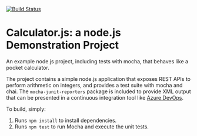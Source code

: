 [![Build Status](https://dev.azure.com/omegabk/Enabling%20Continuous%20Integration%20with%20Azure%20Pipelines/_apis/build/status/MacFlurry.calculator?branchName=master)](https://dev.azure.com/omegabk/Enabling%20Continuous%20Integration%20with%20Azure%20Pipelines/_build/latest?definitionId=13&branchName=master)

Calculator.js: a node.js Demonstration Project
==============================================
An example node.js project, including tests with mocha, that behaves like
a pocket calculator.

The project contains a simple node.js application that exposes REST APIs
to perform arithmetic on integers, and provides a test suite with mocha
and chai.  The `mocha-junit-reporters` package is included to provide XML
output that can be presented in a continuous integration tool like
[Azure DevOps](https://azure.com/devops).

To build, simply:

1. Runs `npm install` to install dependencies.
2. Runs `npm test` to run Mocha and execute the unit tests.

